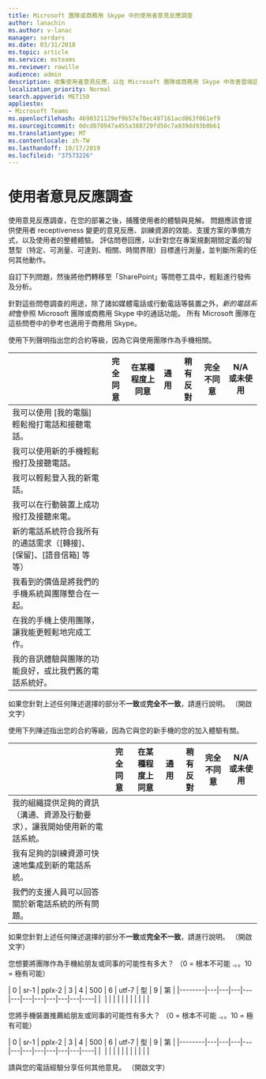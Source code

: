 ```yaml
---
title: Microsoft 團隊或商務用 Skype 中的使用者意見反應調查
author: lanachin
ms.author: v-lanac
manager: serdars
ms.date: 03/31/2018
ms.topic: article
ms.service: msteams
ms.reviewer: rowille
audience: admin
description: 收集使用者意見反應，以在 Microsoft 團隊或商務用 Skype 中改善雲端語音實現。
localization_priority: Normal
search.appverid: MET150
appliesto:
- Microsoft Teams
ms.openlocfilehash: 4690321129ef9b57e70ec497161acd863f061ef9
ms.sourcegitcommit: 0dcd078947a455a388729fd50c7a939dd93b0b61
ms.translationtype: MT
ms.contentlocale: zh-TW
ms.lasthandoff: 10/17/2019
ms.locfileid: "37573226"
---
```

# <a name="user-feedback-surveys"></a>使用者意見反應調查 

使用意見反應調查，在您的部署之後，捕獲使用者的體驗與見解。 問題應該會提供使用者 receptiveness 變更的意見反應、訓練資源的效能、支援方案的準備方式，以及使用者的整體體驗。 評估問卷回應，以針對您在專案規劃期間定義的智慧型（特定、可測量、可達到、相關、時間界限）目標進行測量，並判斷所需的任何其他動作。

自訂下列問題，然後將他們轉移至「SharePoint」等問卷工具中，輕鬆進行發佈及分析。

針對這些問卷調查的用途，除了諸如媒體電話或行動電話等裝置之外，*新的電話系統*會參照 Microsoft 團隊或商務用 Skype 中的通話功能。 所有 Microsoft 團隊在這些問卷中的參考也適用于商務用 Skype。

使用下列聲明指出您的合約等級，因為它與使用團隊作為手機相關。 

|     &nbsp;                              | 完全同意 | 在某種程度上同意 | 通用 | 稍有反對 | 完全不同意 | N/A 或未使用 |
|--------------------------------------------------------------------------------------------------------------------------|----------------------|--------------------|-------------|-----------------------|-------------------------|------------------------|
| 我可以使用 [我的電腦] 輕鬆撥打電話和接聽電話。                                                             |                      |                    |             |                       |                         |                        |
| 我可以使用新的手機輕鬆撥打及接聽電話。                                              |                      |                    |             |                       |                         |                        |
| 我可以輕鬆登入我的新電話。                                                                              |                      |                    |             |                       |                         |                        |
| 我可以在行動裝置上成功撥打及接聽來電。                                                   |                      |                    |             |                       |                         |                        |
| 新的電話系統符合我所有的通話需求（[轉接]、[保留]、[語音信箱] 等等）                                      |                      |                    |             |                       |                         |                        |
| 我看到的價值是將我們的手機系統與團隊整合在一起。                                                 |                      |                    |             |                       |                         |                        |
| 在我的手機上使用團隊，讓我能更輕鬆地完成工作。                                          |                      |                    |             |                       |                         |                        |
| 我的音訊體驗與團隊的功能良好，或比我們舊的電話系統好。                   |                      |                    |             |                       |                         |                        |

如果您針對上述任何陳述選擇的部分不**一致**或**完全不一致**，請進行說明。 （開啟文字）

使用下列陳述指出您的合約等級，因為它與您的新手機的您的加入體驗有關。  

|          &nbsp;                  | 完全同意 | 在某種程度上同意 | 通用 | 稍有反對 | 完全不同意 | N/A 或未使用 |
|----|----------------------|--------------------|-------------|-----------------------|-------------------------|------------------------|
| 我的組織提供足夠的資訊（溝通、資源及行動要求），讓我開始使用新的電話系統。 |                      |                    |             |                       |                         |                        |
| 我有足夠的訓練資源可快速地集成到新的電話系統。                                                          |                      |                    |             |                       |                         |                        |
| 我們的支援人員可以回答關於新電話系統的所有問題。                                                           |                      |                    |             |                       |                         |                        |

如果您針對上述任何陳述選擇的部分不**一致**或**完全不一致**，請進行說明。 （開啟文字）

您想要將團隊作為手機給朋友或同事的可能性有多大？ （0 = 根本不可能 .。。10 = 極有可能）

| 0      | sr-1 | pplx-2 | 3 | 4 | 500 | 6 | utf-7 | 型 | 9 | 第 |
|--------|---|---|---|---|---|---|---|---|---|---|----|
|&nbsp; |&nbsp;|&nbsp;|&nbsp;|&nbsp;|&nbsp;|&nbsp;|&nbsp;|&nbsp;|&nbsp;|&nbsp;|

您將手機裝置推薦給朋友或同事的可能性有多大？ （0 = 根本不可能 .。。10 = 極有可能）  

| 0      | sr-1 | pplx-2 | 3 | 4 | 500 | 6 | utf-7 | 型 | 9 | 第 |
|--------|---|---|---|---|---|---|---|---|---|---|----|
|&nbsp; |&nbsp;|&nbsp;|&nbsp;|&nbsp;|&nbsp;|&nbsp;|&nbsp;|&nbsp;|&nbsp;|&nbsp;|


請與您的電話經驗分享任何其他意見。 （開啟文字）
